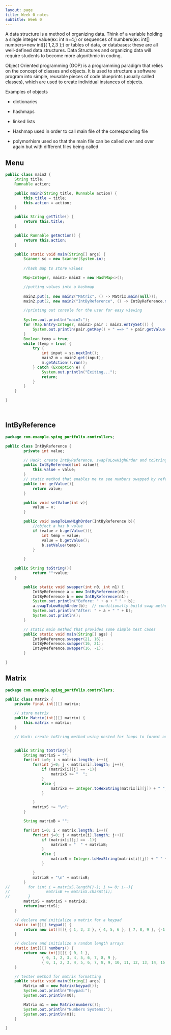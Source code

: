 ```yaml
---
layout: page
title: Week 0 notes
subtitle: Week 0
---
```


A data structure is a method of organizing data. Think of a variable holding a single integer value(ex: int n=4;) or sequences of numbers(ex: int[] numbers=new int[]{ 1,2,3 };) or tables of data, or databases: these are all well-defined data structures. Data Structures and organizing data will require students to become more algorithmic in coding.

Object Oriented programming (OOP) is a programming paradigm that relies on the concept of classes and objects. It is used to structure a software program into simple, reusable pieces of code blueprints (usually called classes), which are used to create individual instances of objects.

Examples of objects
- dictionaries
- hashmaps 
- linked lists


- Hashmap used in order to call main file of the corresponding file
- polymorhism used so that the main file can be called over and over again but with different files being called

## Menu
```java
public class main2 {
    String title;
    Runnable action;

    public main2(String title, Runnable action) {
        this.title = title;
        this.action = action;
    }

    public String getTitle() {
        return this.title;
    }

    public Runnable getAction() {
        return this.action;
    }

    public static void main(String[] args) {
        Scanner sc = new Scanner(System.in);
        
        //hash map to store values

        Map<Integer, main2> main2 = new HashMap<>();

        //putting values into a hashmap
        
        main2.put(1, new main2("Matrix", () -> Matrix.main(null)));
        main2.put(2, new main2("IntByReference", () -> IntByReference.main(null)));

        //printing out console for the user for easy viewing
        
        System.out.println("main2:");
        for (Map.Entry<Integer, main2> pair : main2.entrySet()) {
            System.out.println(pair.getKey() + " ==> " + pair.getValue().getTitle());
        }
        Boolean temp = true;
        while (temp = true) {
            try {
                int input = sc.nextInt();
                main2 m = main2.get(input);
                m.getAction().run();
            } catch (Exception e) {
                System.out.println("Exiting...");
                return;
            }
        }
    }

}




```


## IntByReference
```java
package com.example.sping_portfolio.controllers;

public class IntByReference {
        private int value;

        // Hack: create IntByReference, swapToLowHighOrder and toString methods
        public IntByReference(int value){
            this.value = value;
        }
        // static method that enables me to see numbers swapped by reference (before, after)
        public int getValue(){
            return value;
        }

        public void setValue(int v){
            value = v;
        }

        public void swapToLowHighOrder(IntByReference b){
            //object a has b value
            if (value > b.getValue()){
                int temp = value;
                value = b.getValue();
                b.setValue(temp);
            }

        }

    public String toString(){
            return ""+value;
    }

        public static void swapper(int n0, int n1) {
            IntByReference a = new IntByReference(n0);
            IntByReference b = new IntByReference(n1);
            System.out.println("Before: " + a + " " + b);
            a.swapToLowHighOrder(b);  // conditionally build swap method to change values of a, b
            System.out.println("After: " + a + " " + b);
            System.out.println();
        }

        // static main method that provides some simple test cases
        public static void main(String[] ags) {
            IntByReference.swapper(21, 16);
            IntByReference.swapper(16, 21);
            IntByReference.swapper(16, -1);
        }

}
```



## Matrix
```java
package com.example.sping_portfolio.controllers;

public class Matrix {
    private final int[][] matrix;

    // store matrix
    public Matrix(int[][] matrix) {
        this.matrix = matrix;
    }

    // Hack: create toString method using nested for loops to format output of a matrix


    public String toString(){
        String matrixS = "";
        for(int i=0; i < matrix.length; i++){
            for(int j=0; j < matrix[i].length; j++){
                if (matrix[i][j] == -1){
                    matrixS += "  ";
                }
                else {
                    matrixS += Integer.toHexString(matrix[i][j]) + " ";
                }

            }
            matrixS += "\n";
        }

        String matrixB = "";

        for(int i=0; i < matrix.length; i++){
            for(int j=0; j < matrix[i].length; j++){
                if (matrix[i][j] == -1){
                    matrixB = "  " + matrixB;
                }
                else {
                    matrixB = Integer.toHexString(matrix[i][j]) + " " + matrixB;
                }

            }
            matrixB = "\n" + matrixB;
        }
//        for (int i = matrixS.length()-1; i >= 0; i--){
//                matrixB += matrixS.charAt(i);
//        }
        matrixS = matrixS + matrixB;
        return(matrixS);
    }

    // declare and initialize a matrix for a keypad
    static int[][] keypad() {
        return new int[][]{ { 1, 2, 3 }, { 4, 5, 6 }, { 7, 8, 9 }, {-1, 0, -1} };
    }

    // declare and initialize a random length arrays
    static int[][] numbers() {
        return new int[][]{ { 0, 1 },
                { 0, 1, 2, 3, 4, 5, 6, 7, 8, 9 },
                { 0, 1, 2, 3, 4, 5, 6, 7, 8, 9, 10, 11, 12, 13, 14, 15 } };
    }

    // tester method for matrix formatting
    public static void main(String[] args) {
        Matrix m0 = new Matrix(keypad());
        System.out.println("Keypad:");
        System.out.println(m0);

        Matrix m1 = new Matrix(numbers());
        System.out.println("Numbers Systems:");
        System.out.println(m1);
    }

}
```